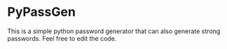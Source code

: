 # PyPassGen

This is a simple python password generator that can also generate strong passwords.
Feel free to edit the code.
